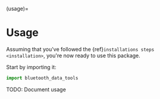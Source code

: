 (usage)=

# Usage

Assuming that you've followed the {ref}`installations steps <installation>`, you're now ready to use this package.

Start by importing it:

```python
import bluetooth_data_tools
```

TODO: Document usage
